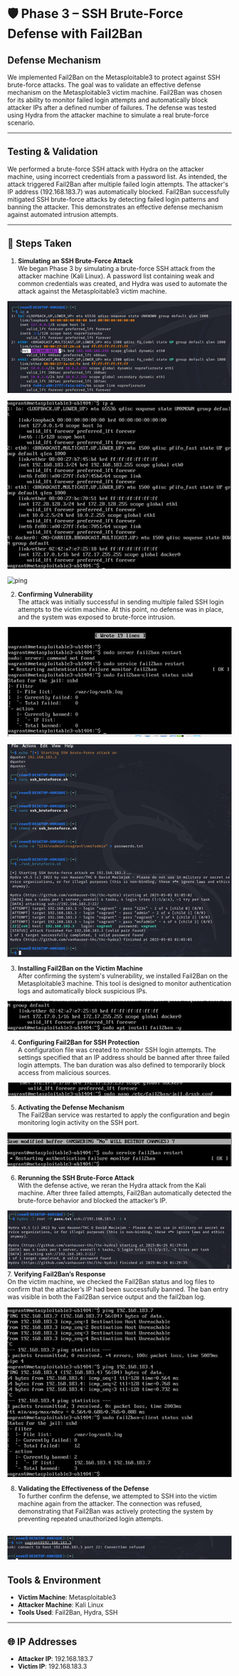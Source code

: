 # 🛡️ Phase 3 – SSH Brute-Force Defense with Fail2Ban

##  Defense Mechanism
We implemented Fail2Ban on the Metasploitable3 to protect against SSH brute-force attacks. The goal was to validate an effective defense mechanism on the Metasploitable3 victim machine. Fail2Ban was chosen for its ability to monitor failed login attempts and automatically block attacker IPs after a defined number of failures. The defense was tested using Hydra from the attacker machine to simulate a real brute-force scenario.

---

##  Testing & Validation
We performed a brute-force SSH attack with Hydra on the attacker machine, using incorrect credentials from a password list. As intended, the attack triggered Fail2Ban after multiple failed login attempts. The attacker's IP address (192.168.183.7) was automatically blocked. Fail2Ban successfully mitigated SSH brute-force attacks by detecting failed login patterns and banning the attacker. This demonstrates an effective defense mechanism against automated intrusion attempts.

---

## 🔢 Steps Taken

1. **Simulating an SSH Brute-Force Attack**  
   We began Phase 3 by simulating a brute-force SSH attack from the attacker machine (Kali Linux). A password list containing weak and common credentials was created, and Hydra was used to automate the attack against the Metasploitable3 victim machine.

![attacer](https://github.com/lameesmmi/ICS344-PROJECT/blob/main/phase-3/Screenshots/Attacker%20IP.png)


![victim](https://github.com/lameesmmi/ICS344-PROJECT/blob/main/phase-3/Screenshots/Victim%20IP.png)

![ping](https://github.com/lameesmmi/ICS344-PROJECT/blob/main/phase-3/Screenshots/Pinging%20the%20victim%E2%80%99s%20machine.png?raw=true)

2. **Confirming Vulnerability**  
   The attack was initially successful in sending multiple failed SSH login attempts to the victim machine. At this point, no defense was in place, and the system was exposed to brute-force intrusion.

![attack](https://github.com/lameesmmi/ICS344-PROJECT/blob/main/phase-3/Screenshots/Before%20the%20attack.png?raw=true)

![rerun](https://github.com/lameesmmi/ICS344-PROJECT/blob/main/phase-3/Screenshots/Rerun%20Hydra%20Attack%20from%20Kali.png?raw=true)

3. **Installing Fail2Ban on the Victim Machine**  
   After confirming the system's vulnerability, we installed Fail2Ban on the Metasploitable3 machine. This tool is designed to monitor authentication logs and automatically block suspicious IPs.

![fail2ban](https://github.com/lameesmmi/ICS344-PROJECT/blob/main/phase-3/Screenshots/Install%20Fail2Ban%20on%20Metasploitable3.png?raw=true)

4. **Configuring Fail2Ban for SSH Protection**  
   A configuration file was created to monitor SSH login attempts. The settings specified that an IP address should be banned after three failed login attempts. The ban duration was also defined to temporarily block access from malicious sources.



![configure](https://github.com/lameesmmi/ICS344-PROJECT/blob/main/phase-3/Screenshots/Configure%20Fail2Ban%20for%20SSH.png?raw=true)

5. **Activating the Defense Mechanism**  
   The Fail2Ban service was restarted to apply the configuration and begin monitoring login activity on the SSH port.

![restart](https://github.com/lameesmmi/ICS344-PROJECT/blob/main/phase-3/Screenshots/Restart%20Fail2Ban%20Service.png?raw=true)


6. **Rerunning the SSH Brute-Force Attack**  
   With the defense active, we reran the Hydra attack from the Kali machine. After three failed attempts, Fail2Ban automatically detected the brute-force behavior and blocked the attacker’s IP.

![zerofound](https://github.com/lameesmmi/ICS344-PROJECT/blob/main/phase-3/Screenshots/zero.png?raw=true)
7. **Verifying Fail2Ban’s Response**  
   On the victim machine, we checked the Fail2Ban status and log files to confirm that the attacker’s IP had been successfully banned. The ban entry was visible in both the Fail2Ban service output and the fail2ban log.

![check](https://github.com/lameesmmi/ICS344-PROJECT/blob/main/phase-3/Screenshots/Check%20if%20IP%20Got%20Banned%20on%20Metasploitable3.png?raw=true)

8. **Validating the Effectiveness of the Defense**  
   To further confirm the defense, we attempted to SSH into the victim machine again from the attacker. The connection was refused, demonstrating that Fail2Ban was actively protecting the system by preventing repeated unauthorized login attempts.

![after defense](https://github.com/lameesmmi/ICS344-PROJECT/blob/main/phase-3/Screenshots/After%20the%20defense.png?raw=true)
---

##  Tools & Environment

- **Victim Machine**: Metasploitable3  
- **Attacker Machine**: Kali Linux  
- **Tools Used**: Fail2Ban, Hydra, SSH  

---

## 🌐 IP Addresses

- **Attacker IP**: 192.168.183.7  
- **Victim IP**: 192.168.183.3

